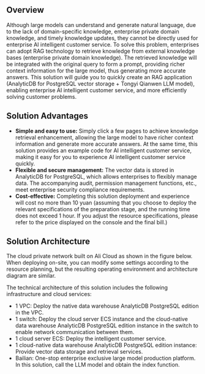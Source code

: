 ## Overview

Although large models can understand and generate natural language, due to the lack of domain-specific knowledge, enterprise private domain knowledge, and timely knowledge updates, they cannot be directly used for enterprise AI intelligent customer service. To solve this problem, enterprises can adopt RAG technology to retrieve knowledge from external knowledge bases (enterprise private domain knowledge). The retrieved knowledge will be integrated with the original query to form a prompt, providing richer context information for the large model, thus generating more accurate answers. This solution will guide you to quickly create an RAG application (AnalyticDB for PostgreSQL vector storage + Tongyi Qianwen LLM model), enabling enterprise AI intelligent customer service, and more efficiently solving customer problems.

## Solution Advantages

* **Simple and easy to use:** Simply click a few pages to achieve knowledge retrieval enhancement, allowing the large model to have richer context information and generate more accurate answers. At the same time, this solution provides an example code for AI intelligent customer service, making it easy for you to experience AI intelligent customer service quickly.
* **Flexible and secure management:** The vector data is stored in AnalyticDB for PostgreSQL, which allows enterprises to flexibly manage data. The accompanying audit, permission management functions, etc., meet enterprise security compliance requirements.
* **Cost-effective:** Completing this solution deployment and experience will cost no more than 10 yuan (assuming that you choose to deploy the relevant specifications of the preparation stage, and the running time does not exceed 1 hour. If you adjust the resource specifications, please refer to the price displayed on the console and the final bill.)

## Solution Architecture

The cloud private network built on Ali Cloud as shown in the figure below. When deploying on-site, you can modify some settings according to the resource planning, but the resulting operating environment and architecture diagram are similar.


The technical architecture of this solution includes the following infrastructure and cloud services:

* 1 VPC: Deploy the native data warehouse AnalyticDB PostgreSQL edition in the VPC.
* 1 switch: Deploy the cloud server ECS instance and the cloud-native data warehouse AnalyticDB PostgreSQL edition instance in the switch to enable network communication between them.
* 1 cloud server ECS: Deploy the intelligent customer service.
* 1 cloud-native data warehouse AnalyticDB PostgreSQL edition instance: Provide vector data storage and retrieval services.
* Bailian: One-stop enterprise exclusive large model production platform. In this solution, call the LLM model and obtain the index function.
